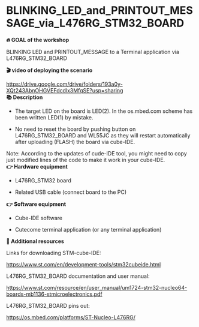 # BLINKING_LED_and_PRINTOUT_MESSAGE_via_L476RG_STM32_BOARD

<b>🔥 GOAL of the workshop</b>

BLINKING LED and PRINTOUT_MESSAGE to a Terminal application via L476RG_STM32_BOARD

<b>🎬 video of deploying the scenario</b>

https://drive.google.com/drive/folders/193a0y-XQt243AbnOHGVEFdcdlx3MfqSE?usp=sharing
<br> 
<b>📚 Description</b>

- The target LED on the board is LED(2).  In the os.mbed.com scheme has been written LED(1) by mistake.

- No need to reset the board by pushing button on L476RG_STM32_BOARD and WL55JC as they will restart automatically after uploading (FLASH) the board via cube-IDE.

Note: According to the updates of cude-IDE tool, you might need to copy just modified lines of the code to make it work in your cube-IDE.
</br> 
<b>👉 Hardware equipment</b>

- L476RG_STM32 board

- Related USB cable (connect board to the PC)

<b>👉 Software equipment</b>

- Cube-IDE software

- Cutecome terminal application (or any terminal application)


<b>👋 Additional resources</b>

Links for downloading STM-cube-IDE:

https://www.st.com/en/development-tools/stm32cubeide.html

L476RG_STM32_BOARD documentation and user manual:

https://www.st.com/resource/en/user_manual/um1724-stm32-nucleo64-boards-mb1136-stmicroelectronics.pdf

L476RG_STM32_BOARD pins out:

https://os.mbed.com/platforms/ST-Nucleo-L476RG/
